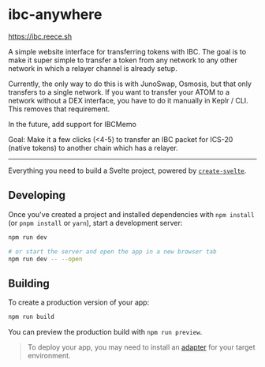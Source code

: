 # ibc-anywhere

<https://ibc.reece.sh>

A simple website interface for transferring tokens with IBC.
The goal is to make it super simple to transfer a token from any network to any other network in which a relayer channel is already setup.

Currently, the only way to do this is with JunoSwap, Osmosis, but that only transfers to a single network. If you want to transfer your ATOM to a network without a DEX interface, you have to do it manually in Keplr / CLI. This removes that requirement.

In the future, add support for IBCMemo

Goal: Make it a few clicks (<4-5) to transfer an IBC packet for ICS-20 (native tokens) to another chain which has a relayer.

---

Everything you need to build a Svelte project, powered by [`create-svelte`](https://github.com/sveltejs/kit/tree/master/packages/create-svelte).

## Developing

Once you've created a project and installed dependencies with `npm install` (or `pnpm install` or `yarn`), start a development server:

```bash
npm run dev

# or start the server and open the app in a new browser tab
npm run dev -- --open
```

## Building

To create a production version of your app:

```bash
npm run build
```

You can preview the production build with `npm run preview`.

> To deploy your app, you may need to install an [adapter](https://kit.svelte.dev/docs/adapters) for your target environment.
